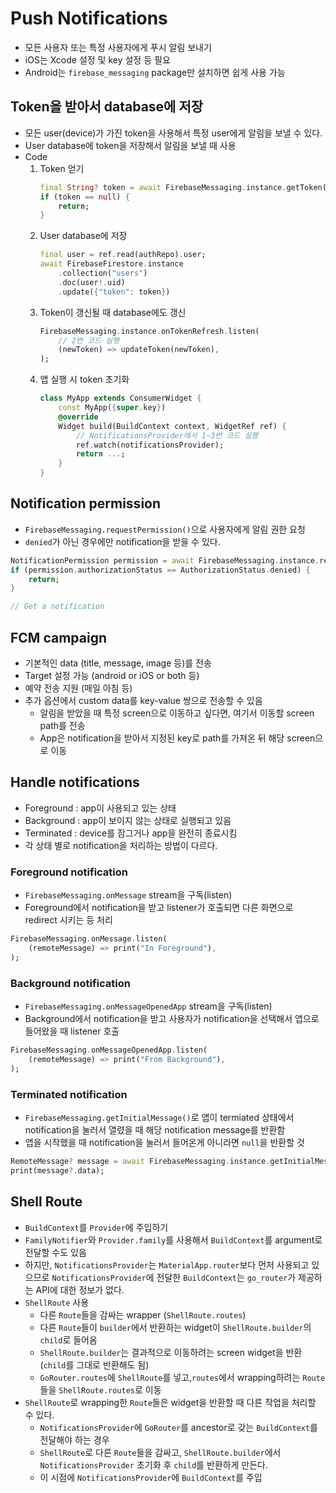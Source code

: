 # Push Notifications

- 모든 사용자 또는 특정 사용자에게 푸시 알림 보내기
- iOS는 Xcode 설정 및 key 설정 등 필요
- Android는 `firebase_messaging` package만 설치하면 쉽게 사용 가능

## Token을 받아서 database에 저장

- 모든 user(device)가 가진 token을 사용해서 특정 user에게 알림을 보낼 수 있다.
- User database에 token을 저장해서 알림을 보낼 때 사용
- Code
  1. Token 얻기
     ```dart
     final String? token = await FirebaseMessaging.instance.getToken();
     if (token == null) {
         return;
     }
     ```
  2. User database에 저장
     ```dart
     final user = ref.read(authRepo).user;
     await FirebaseFirestore.instance
         .collection("users")
         .doc(user!.uid)
         .update({"token": token})
     ```
  3. Token이 갱신될 때 database에도 갱신
     ```dart
     FirebaseMessaging.instance.onTokenRefresh.listen(
         // 2번 코드 실행
         (newToken) => updateToken(newToken),
     );
     ```
  4. 앱 실행 시 token 초기화
     ```dart
     class MyApp extends ConsumerWidget {
         const MyApp({super.key})
         @override
         Widget build(BuildContext context, WidgetRef ref) {
             // NotificationsProvider에서 1~3번 코드 실행
             ref.watch(notificationsProvider);
             return ...;
         }
     }
     ```

## Notification permission

- `FirebaseMessaging.requestPermission()`으로 사용자에게 알림 권한 요청
- `denied`가 아닌 경우에만 notification을 받을 수 있다.

```dart
NotificationPermission permission = await FirebaseMessaging.instance.requestPermission();
if (permission.authorizationStatus == AuthorizationStatus.denied) {
    return;
}

// Get a notification
```

## FCM campaign

- 기본적인 data (title, message, image 등)를 전송
- Target 설정 가능 (android or iOS or both 등)
- 예약 전송 지원 (매일 아침 등)
- 추가 옵션에서 custom data를 key-value 쌍으로 전송할 수 있음
  - 알림을 받았을 때 특정 screen으로 이동하고 싶다면, 여기서 이동할 screen path를 전송
  - App은 notification을 받아서 지정된 key로 path를 가져온 뒤 해당 screen으로 이동

## Handle notifications

- Foreground : app이 사용되고 있는 상태
- Background : app이 보이지 않는 상태로 실행되고 있음
- Terminated : device를 잠그거나 app을 완전히 종료시킴
- 각 상태 별로 notification을 처리하는 방법이 다르다.

### Foreground notification

- `FirebaseMessaging.onMessage` stream을 구독(listen)
- Foreground에서 notification을 받고 listener가 호출되면 다른 화면으로 redirect 시키는 등 처리

```dart
FirebaseMessaging.onMessage.listen(
    (remoteMessage) => print("In Foreground"),
);
```

### Background notification

- `FirebaseMessaging.onMessageOpenedApp` stream을 구독(listen)
- Background에서 notification을 받고 사용자가 notification을 선택해서 앱으로 들어왔을 때 listener 호출

```dart
FirebaseMessaging.onMessageOpenedApp.listen(
    (remoteMessage) => print("From Background"),
);
```

### Terminated notification

- `FirebaseMessaging.getInitialMessage()`로 앱이 termiated 상태에서 notification을 눌러서 열렸을 때 해당 notification message를 반환함
- 앱을 시작했을 때 notification을 눌러서 들어온게 아니라면 `null`을 반환할 것

```dart
RemoteMessage? message = await FirebaseMessaging.instance.getInitialMessage();
print(message?.data);
```

## Shell Route

- `BuildContext`를 `Provider`에 주입하기
- `FamilyNotifier`와 `Provider.family`를 사용해서 `BuildContext`를 argument로 전달할 수도 있음
- 하지만, `NotificationsProvider`는 `MaterialApp.router`보다 먼저 사용되고 있으므로 `NotificationsProvider`에 전달한 `BuildContext`는 `go_router`가 제공하는 API에 대한 정보가 없다.
- `ShellRoute` 사용
  - 다른 `Route`들을 감싸는 wrapper (`ShellRoute.routes`)
  - 다른 `Route`들이 `builder`에서 반환하는 widget이 `ShellRoute.builder`의 `child`로 들어옴
  - `ShellRoute.builder`는 결과적으로 이동하려는 screen widget을 반환 (`child`를 그대로 반환해도 됨)
  - `GoRouter.routes`에 `ShellRoute`를 넣고,`routes`에서 wrapping하려는 `Route`들을 `ShellRoute.routes`로 이동
- `ShellRoute`로 wrapping한 `Route`들은 widget을 반환할 때 다른 작업을 처리할 수 있다.
  - `NotificationsProvider`에 `GoRouter`를 ancestor로 갖는 `BuildContext`를 전달해야 하는 경우
  - `ShellRoute`로 다른 `Route`들을 감싸고, `ShellRoute.builder`에서 `NotificationsProvider` 초기화 후 `child`를 반환하게 만든다.
  - 이 시점에 `NotificationsProvider`에 `BuildContext`를 주입
